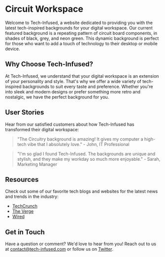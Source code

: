 <!--font:Cinzel-->

# Circuit Workspace

Welcome to Tech-Infused, a website dedicated to providing you with the latest tech-inspired backgrounds for your digital workspace. Our current featured background is a repeating pattern of circuit board components, in shades of black, grey, and neon green. This dynamic background is perfect for those who want to add a touch of technology to their desktop or mobile device.

## Why Choose Tech-Infused?

At Tech-Infused, we understand that your digital workspace is an extension of your personality and style. That's why we offer a wide variety of tech-inspired backgrounds to suit every taste and preference. Whether you're into sleek and modern designs or prefer something more retro and nostalgic, we have the perfect background for you.

## User Stories

Hear from our satisfied customers about how Tech-Infused has transformed their digital workspace:

> "The Circuitry background is amazing! It gives my computer a high-tech vibe that I absolutely love." - John, IT Professional

> "I'm so glad I found Tech-Infused. The backgrounds are unique and stylish, and they make my workday so much more enjoyable." - Sarah, Marketing Manager

## Resources

Check out some of our favorite tech blogs and websites for the latest news and trends in the industry:

- [TechCrunch](#)
- [The Verge](#)
- [Wired](#)

## Get in Touch

Have a question or comment? We'd love to hear from you! Reach out to us at [contact@tech-infused.com](mailto:contact@tech-infused.com) or follow us on [Twitter](#).

<!--

Write me content for website with wallpaper which alt text is:

"A repeating pattern of circuit board components, in shades of black, grey, and neon green."

The name/title of the page should not be 1:1 copy of the alt text but rather a real content of the website which is using this wallpaper.

- Use markdown format 
- Start with heading
- Heading should be short and concise
- The content should look like a real website 
- The website should not be about the wallpaper, wallpaper is just a related background
- Heading should be contain work "wallpaper" or "background"
- Include real sections like references, contact, user stories, etc. use things relevant to the page purpose.
- Feel free to use structure like headings, bullets, numbering, blockquotes, paragraphs, horizontal lines, etc.
- You can use formatting like bold or _italic_
- You can include UTF-8 emojis
- Links should be only #hash anchors (and you can refer to the document itself)
- Do not include images


---


# "Circuitry: A Tech-inspired Wallpaper for Your Digital Workspace"

Welcome to Circuitry, a website dedicated to providing you with the latest tech-inspired wallpapers for your digital workspace. Our current featured wallpaper is a repeating pattern of circuit board components, in shades of black, grey, and neon green. This dynamic wallpaper is perfect for those who want to add a touch of technology to their desktop or mobile device.

## Why Choose Circuitry?

At Circuitry, we understand that your digital workspace is an extension of your personality and style. That's why we offer a wide variety of tech-inspired wallpapers to suit every taste and preference. Whether you're into sleek and modern designs or prefer something more retro and nostalgic, we have the perfect wallpaper for you.

## User Stories

Hear from our satisfied customers about how Circuitry has transformed their digital workspace:

> "I love the Circuitry wallpaper! It's the perfect mix of tech and style, and it really makes my computer stand out." - Emily, Graphic Designer

> "As someone who works in the tech industry, I appreciate having a wallpaper that reflects my interests and passions. The Circuitry wallpaper is the perfect fit." - Alex, Software Engineer

## References

Check out some of our favorite tech blogs and websites for the latest news and trends in the industry:

- [TechCrunch](#)
- [The Verge](#)
- [Wired](#)

## Contact Us

Have a question or comment? We'd love to hear from you! Reach out to us at [contact@circuitry.com](mailto:contact@circuitry.com) or follow us on [Twitter](#).


---


Heading should not include word "wallpaper". The website should not be about the wallpaper itself, wallpaper is just a related background, rewrite whole content.


---


# "Tech-Infused: Elevate Your Digital Workspace with Circuitry"

Welcome to Tech-Infused, a website dedicated to providing you with the latest tech-inspired backgrounds for your digital workspace. Our current featured background is a repeating pattern of circuit board components, in shades of black, grey, and neon green. This dynamic background is perfect for those who want to add a touch of technology to their desktop or mobile device.

## Why Choose Tech-Infused?

At Tech-Infused, we understand that your digital workspace is an extension of your personality and style. That's why we offer a wide variety of tech-inspired backgrounds to suit every taste and preference. Whether you're into sleek and modern designs or prefer something more retro and nostalgic, we have the perfect background for you.

## User Stories

Hear from our satisfied customers about how Tech-Infused has transformed their digital workspace:

> "The Circuitry background is amazing! It gives my computer a high-tech vibe that I absolutely love." - John, IT Professional

> "I'm so glad I found Tech-Infused. The backgrounds are unique and stylish, and they make my workday so much more enjoyable." - Sarah, Marketing Manager

## Resources

Check out some of our favorite tech blogs and websites for the latest news and trends in the industry:

- [TechCrunch](#)
- [The Verge](#)
- [Wired](#)

## Get in Touch

Have a question or comment? We'd love to hear from you! Reach out to us at [contact@tech-infused.com](mailto:contact@tech-infused.com) or follow us on [Twitter](#).

-->

